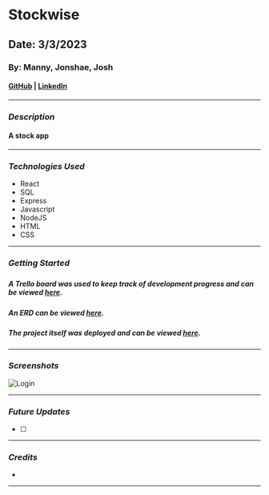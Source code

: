 # Stockwise

## Date: 3/3/2023

### By: Manny, Jonshae, Josh

#### [GitHub](https://github.com/mannyaalonso) | [LinkedIn](https://www.linkedin.com/in/mannyaalonso)

---

### **_Description_**

#### A stock app

---

### **_Technologies Used_**

- React
- SQL
- Express
- Javascript
- NodeJS
- HTML
- CSS

---

### **_Getting Started_**

##### 

##### A Trello board was used to keep track of development progress and can be viewed [here](https://trello.com/b/06fLeV6s/stocks).

##### An ERD can be viewed [here](https://lucid.app/lucidchart/315462c6-0466-440d-907f-cd580dc1488d/edit?invitationId=inv_20a33e59-ae06-4caf-9481-d88ff10fccb3).

##### The project itself was deployed and can be viewed [here]().

---

### **_Screenshots_**

![Login]()


---

### **_Future Updates_**

- [ ]

---

### **_Credits_**

- 

---
